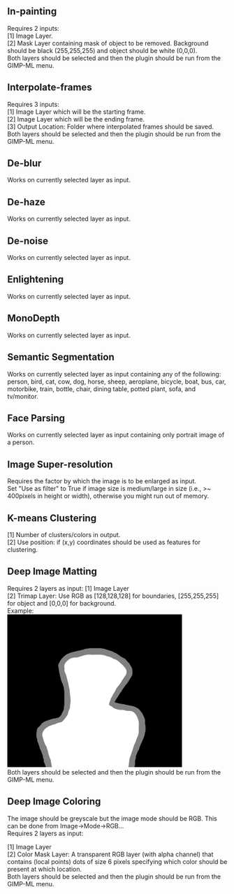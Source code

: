 ## In-painting
Requires 2 inputs:<br>
[1] Image Layer. <br>
[2] Mask Layer containing mask of object to be removed. Background should be black (255,255,255) and object should be white (0,0,0). <br>
Both layers should be selected and then the plugin should be run from the GIMP-ML menu.

## Interpolate-frames
Requires 3 inputs:<br>
[1] Image Layer which will be the starting frame. <br>
[2] Image Layer which will be the ending frame. <br>
[3] Output Location: Folder where interpolated frames should be saved. <br>
Both layers should be selected and then the plugin should be run from the GIMP-ML menu.

## De-blur
Works on currently selected layer as input.


## De-haze
Works on currently selected layer as input.


## De-noise
Works on currently selected layer as input.


## Enlightening
Works on currently selected layer as input.


## MonoDepth
Works on currently selected layer as input.


## Semantic Segmentation
Works on currently selected layer as input containing any of the following: person, bird, cat, cow, dog, horse, sheep,  aeroplane, bicycle, boat, bus, car, motorbike, train, bottle, chair, dining table, potted plant, sofa, and tv/monitor. <br> 


## Face Parsing
Works on currently selected layer as input containing only portrait image of a person.<br>


## Image Super-resolution
Requires the factor by which the image is to be enlarged as input.<br>
Set "Use as filter" to True if image size is medium/large in size (i.e., >~ 400pixels in height or width), otherwise you might run out of memory.<br>

## K-means Clustering
[1] Number of clusters/colors in output. <br>
[2] Use position: if (x,y) coordinates should be used as features for clustering. <br>

## Deep Image Matting
Requires 2 layers as input:
[1] Image Layer <br>
[2] Trimap Layer: Use RGB as [128,128,128] for boundaries, [255,255,255] for object and [0,0,0] for background. <br>
Example: <br>
![image1](https://github.com/kritiksoman/tmp/blob/master/trimap.png)<br>
Both layers should be selected and then the plugin should be run from the GIMP-ML menu.

## Deep Image Coloring
The image should be greyscale but the image mode should be RGB. This can be done from Image->Mode->RGB... <br>
Requires 2 layers as input:

[1] Image Layer <br>
[2] Color Mask Layer: A transparent RGB layer (with alpha channel) that contains (local points) dots of size 6 pixels specifying which color should be present at which location.<br>
Both layers should be selected and then the plugin should be run from the GIMP-ML menu.
